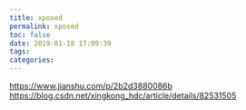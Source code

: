 ```yaml
---
title: xposed
permalink: xposed
toc: false
date: 2019-01-18 17:09:39
tags:
categories:
---
```

https://www.jianshu.com/p/2b2d3880086b
https://blog.csdn.net/xingkong_hdc/article/details/82531505
